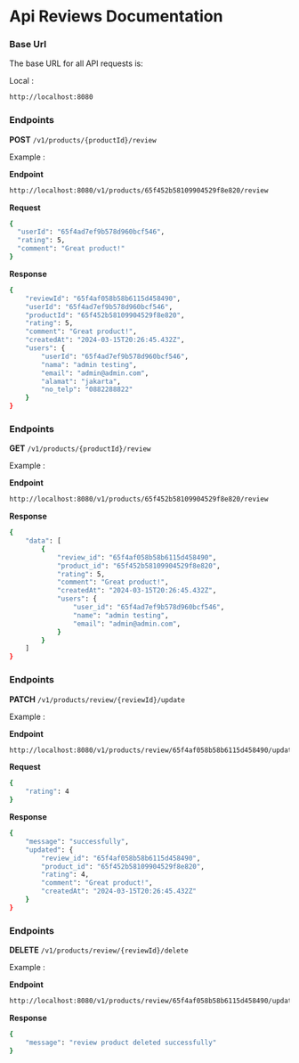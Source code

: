 # Api Reviews Documentation

### Base Url

The base URL for all API requests is:

Local :

```bash
http://localhost:8080
```

### Endpoints

**POST** `/v1/products/{productId}/review`

Example :

**Endpoint**

```bash
http://localhost:8080/v1/products/65f452b58109904529f8e820/review
```

**Request**

```bash
{
  "userId": "65f4ad7ef9b578d960bcf546",
  "rating": 5,
  "comment": "Great product!"
}
```

**Response**

```bash
{
    "reviewId": "65f4af058b58b6115d458490",
    "userId": "65f4ad7ef9b578d960bcf546",
    "productId": "65f452b58109904529f8e820",
    "rating": 5,
    "comment": "Great product!",
    "createdAt": "2024-03-15T20:26:45.432Z",
    "users": {
        "userId": "65f4ad7ef9b578d960bcf546",
        "nama": "admin testing",
        "email": "admin@admin.com",
        "alamat": "jakarta",
        "no_telp": "0882288822"
    }
}
```

### Endpoints

**GET** `/v1/products/{productId}/review`

Example :

**Endpoint**

```bash
http://localhost:8080/v1/products/65f452b58109904529f8e820/review
```

**Response**

```bash
{
    "data": [
        {
            "review_id": "65f4af058b58b6115d458490",
            "product_id": "65f452b58109904529f8e820",
            "rating": 5,
            "comment": "Great product!",
            "createdAt": "2024-03-15T20:26:45.432Z",
            "users": {
                "user_id": "65f4ad7ef9b578d960bcf546",
                "name": "admin testing",
                "email": "admin@admin.com",
            }
        }
    ]
}
```

### Endpoints

**PATCH** `/v1/products/review/{reviewId}/update`

Example :

**Endpoint**

```bash
http://localhost:8080/v1/products/review/65f4af058b58b6115d458490/update
```

**Request**

```bash
{
    "rating": 4
}
```

**Response**

```bash
{
    "message": "successfully",
    "updated": {
        "review_id": "65f4af058b58b6115d458490",
        "product_id": "65f452b58109904529f8e820",
        "rating": 4,
        "comment": "Great product!",
        "createdAt": "2024-03-15T20:26:45.432Z"
    }
}
```

### Endpoints

**DELETE** `/v1/products/review/{reviewId}/delete`

Example :

**Endpoint**

```bash
http://localhost:8080/v1/products/review/65f4af058b58b6115d458490/update
```

**Response**

```bash
{
    "message": "review product deleted successfully"
}
```
